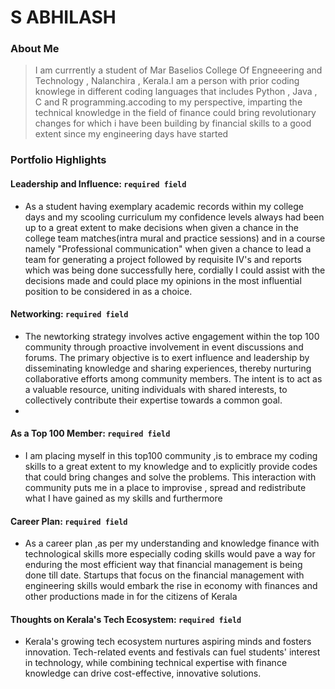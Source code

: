 # S ABHILASH 

### About Me

> I am currrently a student of Mar Baselios College Of Engneeering and Technology , Nalanchira , Kerala.I am a person with prior coding knowlege in different coding languages that includes Python , Java , C and R programming.accoding to my perspective, imparting the technical knowledge in the field of finance could bring revolutionary changes for which i have been building by financial skills to a good extent since my engineering days have started

### Portfolio Highlights



#### Leadership and Influence: `required field`

- As a student having exemplary academic records within my college days and my scooling curriculum my confidence levels always had been up to a great extent to make decisions when given a chance in the college team matches(intra mural and practice sessions) and in a course namely "Professional communication" when given a chance to lead a team for generating a project followed by requisite IV's and reports which was being done successfully here, cordially I could assist with the decisions made and could place my opinions in the most influential position to be considered in as a choice.

#### Networking: `required field`

- The newtorking strategy involves active engagement within the top 100 community through proactive involvement in event discussions and forums. The primary objective is to exert influence and leadership by disseminating knowledge and sharing experiences, thereby nurturing collaborative efforts among community members. The intent is to act as a valuable resource, uniting individuals with shared interests, to collectively contribute their expertise towards a common goal.
- 
#### As a Top 100 Member: `required field`

- I am placing myself in this top100 community ,is to embrace my coding skills to a great extent to my knowledge and to explicitly provide codes that could bring changes and solve the problems. This interaction with community puts me in a place to improvise , spread and redistribute what I have gained as my skills and furthermore

#### Career Plan: `required field`

- As a career plan ,as per my understanding and knowledge finance with technological skills more especially coding skills would pave a way for enduring the most efficient way that  financial management is being done till date. Startups that focus on the financial management with engineering skills would embark the rise in economy with finances and other productions made in for the citizens of Kerala

#### Thoughts on Kerala's Tech Ecosystem: `required field`

- Kerala's growing tech ecosystem nurtures aspiring minds and fosters innovation. Tech-related events and festivals can fuel students' interest in technology, while combining technical expertise with finance knowledge can drive cost-effective, innovative solutions.
  
